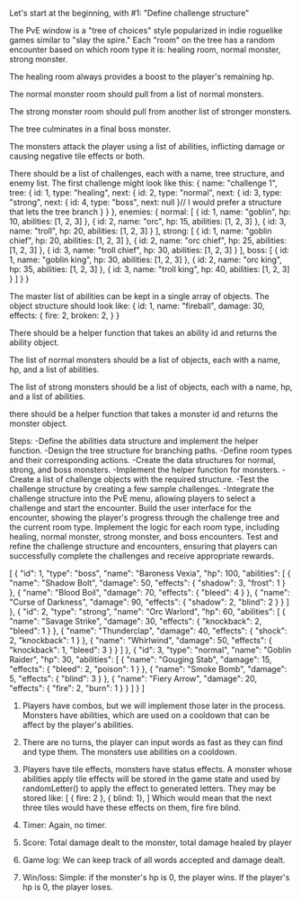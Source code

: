 Let's start at the beginning, with #1: "Define challenge structure"

The PvE window is a "tree of choices" style popularized in indie roguelike games similar to "slay the spire." Each "room" on the tree has a random encounter based on which room type it is: healing room, normal monster, strong monster.

The healing room always provides a boost to the player's remaining hp.

The normal monster room should pull from a list of normal monsters.

The strong monster room should pull from another list of stronger monsters.

The tree culminates in a final boss monster.

The monsters attack the player using a list of abilities, inflicting damage or causing negative tile effects or both.

There should be a list of challenges, each with a name, tree structure, and enemy list.
The first challenge might look like this:
{
    name: "challenge 1",
    tree: {
        id: 1,
        type: "healing",
        next: {
            id: 2,
            type: "normal",
            next: {
                id: 3,
                type: "strong",
                next: {
                    id: 4,
                    type: "boss",
                    next: null
                }// I would prefer a structure that lets the tree branch
            }
        }
    },
    enemies: {
        normal: [
            {
                id: 1,
                name: "goblin",
                hp: 10,
                abilities: [1, 2, 3]
            },
            {
                id: 2,
                name: "orc",
                hp: 15,
                abilities: [1, 2, 3]
            },
            {
                id: 3,
                name: "troll",
                hp: 20,
                abilities: [1, 2, 3]
            }
        ],
        strong: [
            {
                id: 1,
                name: "goblin chief",
                hp: 20,
                abilities: [1, 2, 3]
            },
            {
                id: 2,
                name: "orc chief",
                hp: 25,
                abilities: [1, 2, 3]
            },
            {
                id: 3,
                name: "troll chief",
                hp: 30,
                abilities: [1, 2, 3]
            }
        ],
        boss: [
            {
                id: 1,
                name: "goblin king",
                hp: 30,
                abilities: [1, 2, 3]
            },
            {
                id: 2,
                name: "orc king",
                hp: 35,
                abilities: [1, 2, 3]
            },
            {
                id: 3,
                name: "troll king",
                hp: 40,
                abilities: [1, 2, 3]
            }
        ]
    }
}

The master list of abilities can be kept in a single array of objects. The object structure should look like:
{
    id: 1,
    name: "fireball",
    damage: 30,
    effects: {
        fire: 2,
        broken: 2,
    }
}

There should be a helper function that takes an ability id and returns the ability object.

The list of normal monsters should be a list of objects, each with a name, hp, and a list of abilities.

The list of strong monsters should be a list of objects, each with a name, hp, and a list of abilities.

there should be a helper function that takes a monster id and returns the monster object. 

Steps:
    -Define the abilities data structure and implement the helper function.
    -Design the tree structure for branching paths.
    -Define room types and their corresponding actions.
    -Create the data structures for normal, strong, and boss monsters.
    -Implement the helper function for monsters.
    -Create a list of challenge objects with the required structure.
    -Test the challenge structure by creating a few sample challenges.
    -Integrate the challenge structure into the PvE menu, allowing players to select a challenge and start the encounter.
    Build the user interface for the encounter, showing the player's progress through the challenge tree and the current room type.
    Implement the logic for each room type, including healing, normal monster, strong monster, and boss encounters.
    Test and refine the challenge structure and encounters, ensuring that players can successfully complete the challenges and receive appropriate rewards.

 [
  {
    "id": 1,
    "type": "boss",
    "name": "Baroness Vexia",
    "hp": 100,
    "abilities": [
      {
        "name": "Shadow Bolt",
        "damage": 50,
        "effects": {
          "shadow": 3,
          "frost": 1
        }
      },
      {
        "name": "Blood Boil",
        "damage": 70,
        "effects": {
          "bleed": 4
        }
      },
      {
        "name": "Curse of Darkness",
        "damage": 90,
        "effects": {
          "shadow": 2,
          "blind": 2
        }
      }
    ]
  },
  {
    "id": 2,
    "type": "strong",
    "name": "Orc Warlord",
    "hp": 60,
    "abilities": [
      {
        "name": "Savage Strike",
        "damage": 30,
        "effects": {
          "knockback": 2,
          "bleed": 1
        }
      },
      {
        "name": "Thunderclap",
        "damage": 40,
        "effects": {
          "shock": 2,
          "knockback": 1
        }
      },
      {
        "name": "Whirlwind",
        "damage": 50,
        "effects": {
          "knockback": 1,
          "bleed": 3
        }
      }
    ]
  },
 {
    "id": 3,
    "type": "normal",
    "name": "Goblin Raider",
    "hp": 30,
    "abilities": [
      {
        "name": "Gouging Stab",
        "damage": 15,
        "effects": {
          "bleed": 2,
          "poison": 1
        }
      },
      {
        "name": "Smoke Bomb",
        "damage": 5,
        "effects": {
          "blind": 3
        }
      },
      {
        "name": "Fiery Arrow",
        "damage": 20,
        "effects": {
          "fire": 2,
          "burn": 1
        }
      }
    ]
  }
]

1. Players have combos, but we will implement those later in the process. Monsters have abilities, which are used on a cooldown that can be affect by the player's abilities.

2. There are no turns, the player can input words as fast as they can find and type them. The monsters use abilities on a cooldown.

3. Players have tile effects, monsters have status effects. A monster whose abilities apply tile effects will be stored in the game state and used by randomLetter() to apply the effect to generated letters. They may be stored like:
[
  { fire: 2 },
  { blind: 1},
]
Which would mean that the next three tiles would have these effects on them, fire fire blind.

4. Timer: Again, no timer.

5. Score: Total damage dealt to the monster, total damage healed by player

6. Game log: We can keep track of all words accepted and damage dealt.

7. Win/loss: Simple: if the monster's hp is 0, the player wins. If the player's hp is 0, the player loses.